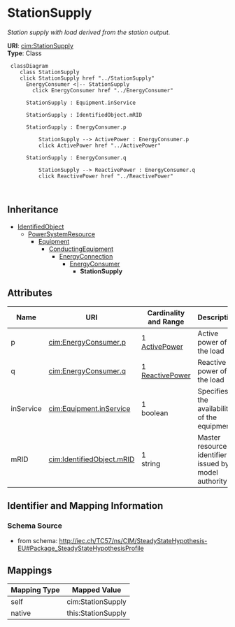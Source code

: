 # StationSupply


_Station supply with load derived from the station output._





**URI**: [cim:StationSupply](http://iec.ch/TC57/CIM100#StationSupply)<br />
**Type**: Class




```mermaid
 classDiagram
    class StationSupply
    click StationSupply href "../StationSupply"
      EnergyConsumer <|-- StationSupply
        click EnergyConsumer href "../EnergyConsumer"
      
      StationSupply : Equipment.inService
        
      StationSupply : IdentifiedObject.mRID
        
      StationSupply : EnergyConsumer.p
        
          StationSupply --> ActivePower : EnergyConsumer.p
          click ActivePower href "../ActivePower"
        
      StationSupply : EnergyConsumer.q
        
          StationSupply --> ReactivePower : EnergyConsumer.q
          click ReactivePower href "../ReactivePower"
        
      
```





## Inheritance
* [IdentifiedObject](IdentifiedObject.md)
    * [PowerSystemResource](PowerSystemResource.md)
        * [Equipment](Equipment.md)
            * [ConductingEquipment](ConductingEquipment.md)
                * [EnergyConnection](EnergyConnection.md)
                    * [EnergyConsumer](EnergyConsumer.md)
                        * **StationSupply**



## Attributes


| Name | URI | Cardinality and Range | Description | Inheritance |
| ---  | --- | --- | --- | --- |
| p | [cim:EnergyConsumer.p](http://iec.ch/TC57/CIM100#EnergyConsumer.p) | 1 <br />  [ActivePower](ActivePower.md)  | Active power of the load | [EnergyConsumer](EnergyConsumer.md) |
| q | [cim:EnergyConsumer.q](http://iec.ch/TC57/CIM100#EnergyConsumer.q) | 1 <br />  [ReactivePower](ReactivePower.md)  | Reactive power of the load | [EnergyConsumer](EnergyConsumer.md) |
| inService | [cim:Equipment.inService](http://iec.ch/TC57/CIM100#Equipment.inService) | 1 <br />  boolean  | Specifies the availability of the equipment | [Equipment](Equipment.md) |
| mRID | [cim:IdentifiedObject.mRID](http://iec.ch/TC57/CIM100#IdentifiedObject.mRID) | 1 <br />  string  | Master resource identifier issued by a model authority | [IdentifiedObject](IdentifiedObject.md) |









## Identifier and Mapping Information







### Schema Source


* from schema: http://iec.ch/TC57/ns/CIM/SteadyStateHypothesis-EU#Package_SteadyStateHypothesisProfile





## Mappings

| Mapping Type | Mapped Value |
| ---  | ---  |
| self | cim:StationSupply |
| native | this:StationSupply |




